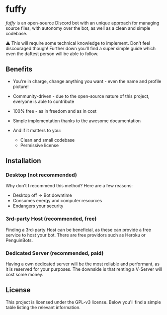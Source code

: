 # fuffy
_fuffy_ is an open-source Discord bot with an unique approach for managing source files, with autonomy over the bot, as well as a clean and simple codebase.

⚠️ This will require some technical knowledge to implement. Don't feel discouraged though! Further down you'll find a super simple guide which even the daftest person will be able to follow.

## Benefits
* You're in charge, change anything you want - even the name and profile picture!

* Community-driven - due to the open-source nature of this project, everyone is able to contribute

* 100% free - as in freedom and as in cost

* Simple implementation thanks to the awesome documentation

* And if it matters to you:
    * Clean and small codebase
    * Permissive license

## Installation

### Desktop (not recommended)
Why don't I recommend this method? Here are a few reasons:
* Desktop off => Bot downtime
* Consumes energy and computer resources
* Endangers your security

### 3rd-party Host (recommended, free)
Finding a 3rd-party Host can be beneficial, as these can provide a free service to host your bot. There are free providors such as Heroku or PenguinBots.

### Dedicated Server (recommended, paid)
Having a own dedicated server will be the most reliable and performant, as it is reserved for your purposes. The downside is that renting a V-Server will cost some money.

## License
This project is licensed under the GPL-v3 license. Below you'll find a simple table listing the relevant information.